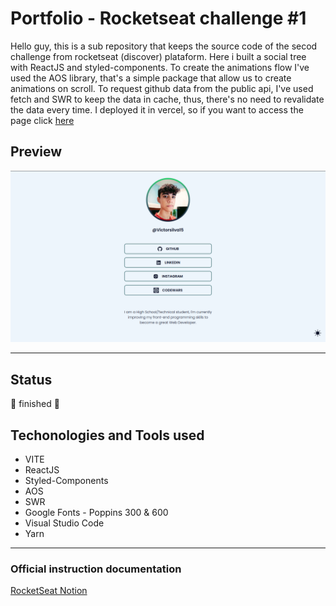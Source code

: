 # Portfolio - Rocketseat challenge #1

Hello guy, this is a sub repository that keeps the source code of the secod challenge from rocketseat (discover) plataform. Here i built a social tree with ReactJS and styled-components. To create the animations flow I've used the AOS library, that's a simple package that allow us to create animations on scroll. To request github data from the public api, I've used fetch and SWR to keep the data in cache, thus, there's no need to revalidate the data every time. I deployed it in vercel, so if you want to access the page click [here](https://victorsilva15.vercel.app/)

## Preview

<img src="./.github/social_tree_preview.png" alt="preview page"/>

---

## Status

🚀 finished 🚀

## Techonologies and Tools used

- VITE
- ReactJS
- Styled-Components
- AOS
- SWR
- Google Fonts - Poppins 300 & 600
- Visual Studio Code
- Yarn

---

### Official instruction documentation

[RocketSeat Notion](https://efficient-sloth-d85.notion.site/Desafio-Social-Tree-a4008e467a3248c4b05c97cf78aea44f)
